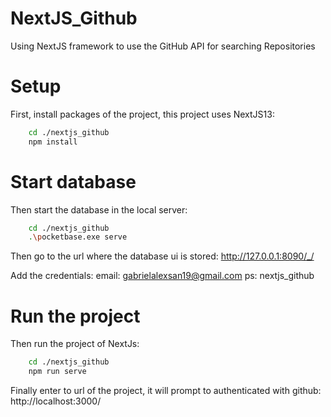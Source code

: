 # NextJS_Github
Using NextJS framework to use the GitHub API for searching Repositories

# Setup
First, install packages of the project, this project uses NextJS13:

```bash 
    cd ./nextjs_github
    npm install

```

# Start database
Then start the database in the local server:

```bash 
    cd ./nextjs_github
    .\pocketbase.exe serve

```
Then go to the url where the database ui is stored:
http://127.0.0.1:8090/_/

Add the credentials:
email: gabrielalexsan19@gmail.com
ps: nextjs_github


# Run the project
Then run the project of NextJs:
```bash 
    cd ./nextjs_github
    npm run serve

```
Finally enter to url of the project, it will prompt to authenticated with github:
http://localhost:3000/